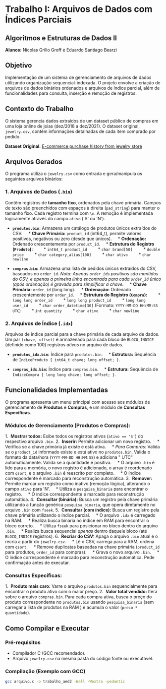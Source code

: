 # Trabalho I: Arquivos de Dados com Índices Parciais
## Algoritmos e Estruturas de Dados II

**Alunos:** Nícolas Grillo Groff e Eduardo Santiago Bearzi

## Objetivo

Implementação de um sistema de gerenciamento de arquivos de dados utilizando organização sequencial-indexada. O projeto envolve a criação de arquivos de dados binários ordenados e arquivos de índice parcial, além de funcionalidades para consulta, inserção e remoção de registros.

## Contexto do Trabalho

O sistema gerencia dados extraídos de um dataset público de compras em uma loja online de joias (dez/2018 a dez/2021). O dataset original, `jewelry.csv`, contém informações detalhadas de cada item comprado por pedido.

**Dataset Original:** [E-commerce purchase history from jewelry store](https://www.kaggle.com/datasets/mkechinov/ecommerce-purchase-history-from-jewelry-store/data)

## Arquivos Gerados

O programa utiliza o `jewelry.csv` como entrada e gera/manipula os seguintes arquivos binários:

### 1. Arquivos de Dados (`.bin`)

Contêm registros de **tamanho fixo**, ordenados pela chave primária. Campos de texto são preenchidos com espaços à direita (`pad_string`) para manter o tamanho fixo. Cada registro termina com `\n`. A remoção é implementada logicamente através do campo `ativo` ('S' ou 'N').

* **`produtos.bin`:** Armazena um catálogo de produtos únicos extraídos do CSV.
    * **Chave Primária:** `product_id` (int64_t), permite valores positivos, negativos ou zero (desde que únicos).
    * **Ordenação:** Ordenado crescentemente por `product_id`.
    * **Estrutura do Registro (`Produto`):**
        * `int64_t product_id`
        * `char brand[50]`
        * `double price`
        * `char category_alias[100]`
        * `char ativo`
        * `char newline`

* **`compras.bin`:** Armazena uma lista de pedidos únicos extraídos do CSV, baseados no `order_id`. *Nota: Apenas `order_id`s positivos são mantidos do CSV, e apenas a primeira linha encontrada para cada `order_id` único (após ordenação) é gravada para simplificar a chave.*
    * **Chave Primária:** `order_id` (long long).
    * **Ordenação:** Ordenado crescentemente por `order_id`.
    * **Estrutura do Registro (`Compra`):**
        * `long long order_id`
        * `long long product_id`
        * `long long user_id`
        * `char order_datetime[30]` (Formato: `YYYY-MM-DD HH:MM:SS UTC`)
        * `int quantity`
        * `char ativo`
        * `char newline`

### 2. Arquivos de Índice (`.idx`)

Arquivos de índice parcial para a chave primária de cada arquivo de dados. Um par `(chave, offset)` é armazenado para cada bloco de `BLOCO_INDICE` (definido como 100) registros *ativos* no arquivo de dados.

* **`produtos_idx.bin`:** Índice para `produtos.bin`.
    * **Estrutura:** Sequência de `IndiceProduto { int64_t chave; long offset; }`.

* **`compras_idx.bin`:** Índice para `compras.bin`.
    * **Estrutura:** Sequência de `IndiceCompra { long long chave; long offset; }`.

## Funcionalidades Implementadas

O programa apresenta um menu principal com acesso aos módulos de gerenciamento de **Produtos** e **Compras**, e um módulo de **Consultas Específicas**.

### Módulos de Gerenciamento (Produtos e Compras):

1.  **Mostrar todos:** Exibe todos os registros ativos (`ativo == 'S'`) do respectivo arquivo `.bin`.
2.  **Inserir:** Permite adicionar um novo registro.
    * Verifica se a chave primária já existe e está ativa.
    * *Para Compras:* Valida se o `product_id` informado existe e está ativo no `produtos.bin`. Valida o formato da data/hora (`YYYY-MM-DD HH:MM:SS`) e adiciona " UTC" automaticamente. Valida se a quantidade é positiva.
    * O arquivo `.bin` é lido para a memória, o novo registro é adicionado, o array é reordenado com `qsort`, e o arquivo `.bin` é reescrito por completo.
    * O índice correspondente é marcado para reconstrução automática.
3.  **Remover:** Permite marcar um registro como inativo (remoção lógica), alterando o campo `ativo` para 'N'.
    * Utiliza a `pesquisa_binaria` para encontrar o registro.
    * O índice correspondente é marcado para reconstrução automática.
4.  **Consultar (binária):** Busca um registro pela chave primária utilizando a função genérica `pesquisa_binaria`, que opera diretamente no arquivo `.bin` com `fseek`.
5.  **Consultar (com índice):** Busca um registro pela chave primária utilizando o índice parcial.
    * O arquivo `.idx` é carregado na RAM.
    * Realiza busca binária no índice em RAM para encontrar o bloco correto.
    * Utiliza `fseek` para posicionar no bloco dentro do arquivo `.bin`.
    * Realiza busca sequencial *apenas* dentro daquele bloco (até `BLOCO_INDICE` registros).
6.  **Recriar do CSV:** Apaga o arquivo `.bin` atual e o recria a partir do `jewelry.csv`.
    * Lê o CSV, carrega para a RAM, ordena com `qsort`.
    * Remove duplicatas baseadas na chave primária (`product_id` para produtos, `order_id` para compras).
    * Grava o novo arquivo `.bin`.
    * O índice correspondente é marcado para reconstrução automática. Pede confirmação antes de executar.

### Consultas Específicas:

1.  **Produto mais caro:** Varre o arquivo `produtos.bin` sequencialmente para encontrar o produto ativo com o maior preço.
2.  **Valor total vendido:** Itera sobre o arquivo `compras.bin`. Para cada compra ativa, busca o preço do produto correspondente no `produtos.bin` usando `pesquisa_binaria` (sem carregar a lista de produtos na RAM ) e acumula o valor (`preco * quantidade`).

## Como Compilar e Executar

### Pré-requisitos
* Compilador C (GCC recomendado).
* Arquivo `jewelry.csv` na mesma pasta do código fonte ou executável.

### Compilação (Exemplo com GCC)
```bash
gcc arquivo.c -o trabalho_aed2 -Wall -Wextra -pedantic
